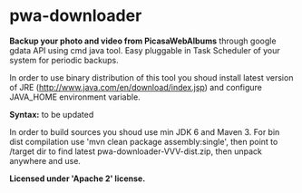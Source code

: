 pwa-downloader
==============

**Backup your photo and video from PicasaWebAlbums** through google gdata API using cmd java tool. Easy pluggable in Task Scheduler of your system for periodic backups.

In order to use binary distribution of this tool you shoud install latest version of JRE (http://www.java.com/en/download/index.jsp) and configure JAVA_HOME environment variable.

**Syntax:** to be updated

In order to build sources you shoud use min JDK 6 and Maven 3. For bin dist compilation use 'mvn clean package assembly:single', then point to /target dir to find latest pwa-downloader-VVV-dist.zip, then unpack anywhere and use.

**Licensed under 'Apache 2' license.**
